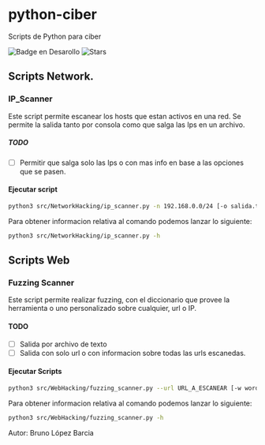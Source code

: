 # python-ciber

Scripts de Python para ciber

![Badge en Desarollo](https://img.shields.io/badge/STATUS-EN%20DESAROLLO-green)
![Stars](https://img.shields.io/github/stars/brunolopezbarcia/python-ciber?style=social)

## Scripts Network.

### IP_Scanner

Este script permite escanear los hosts que estan activos en una red. Se permite la salida tanto por consola como que
salga las Ips en un archivo.

##### TODO

* [ ]  Permitir que salga solo las Ips o con mas info en base a las opciones que se pasen.

#### Ejecutar script

```bash
python3 src/NetworkHacking/ip_scanner.py -n 192.168.0.0/24 [-o salida.txt] 
```

Para obtener informacion relativa al comando podemos lanzar lo siguiente:

```bash
python3 src/NetworkHacking/ip_scanner.py -h
```

## Scripts Web

### Fuzzing Scanner

Este script permite realizar fuzzing, con el diccionario que provee la herramienta o uno personalizado sobre cualquier, url o IP.

#### TODO

* [ ]  Salida por archivo de texto
* [ ]  Salida con solo url o con informacion sobre todas las urls escanedas.

#### Ejecutar Scripts

```bash
python3 src/WebHacking/fuzzing_scanner.py --url URL_A_ESCANEAR [-w wordlist]
```

Para obtener informacion relativa al comando podemos lanzar lo siguiente:

```bash
python3 src/WebHacking/fuzzing_scanner.py -h
```

Autor: Bruno López Barcia
